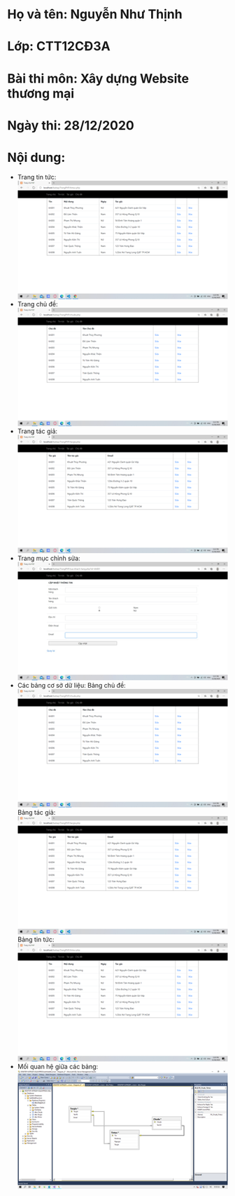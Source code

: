 # Họ và tên: Nguyễn Như Thịnh
# Lớp: CTT12CĐ3A
# Bài thi môn: Xây dựng Website thương mại
# Ngày thi: 28/12/2020
# Nội dung:
- Trang tin tức:
![Image](TT.png)
- Trang chủ đề:
![Image](CD.png)
- Trang tác giả:
![Image](TG.png)
- Trang mục chỉnh sửa:
![Image](chinhsua1.jpg)
- Các bảng cơ sở dữ liệu:
Bảng chủ đề:
![Image](chude.png)
Bảng tác giả:
![Image](tacgia.png)
Bảng tin tức:
![Image](tintuc.png)
- Mối quan hệ giữa các bảng:
![Image](repo.png)
